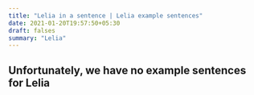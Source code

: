 ```yaml
---
title: "Lelia in a sentence | Lelia example sentences"
date: 2021-01-20T19:57:50+05:30
draft: falses
summary: "Lelia"
---
```

## Unfortunately, we have no example sentences for Lelia                 

